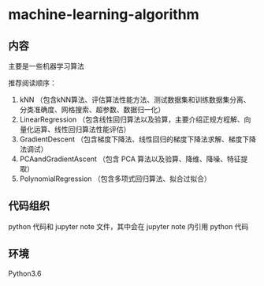 # machine-learning-algorithm
## 内容
主要是一些机器学习算法

推荐阅读顺序：

1. kNN （包含kNN算法、评估算法性能方法、测试数据集和训练数据集分离、分类准确度、网格搜索、超参数、数据归一化）
2. LinearRegression （包含线性回归算法以及验算，主要介绍正规方程解、向量化运算、线性回归算法性能评估）
3. GradientDescent （包含梯度下降法、线性回归的梯度下降法求解、梯度下降法调试）
4. PCAandGradientAscent （包含 PCA 算法以及验算、降维、降噪、特征提取）
5. PolynomialRegression （包含多项式回归算法、拟合过拟合）

## 代码组织
python 代码和 jupyter note 文件，其中会在 jupyter note 内引用 python 代码
## 环境
Python3.6
